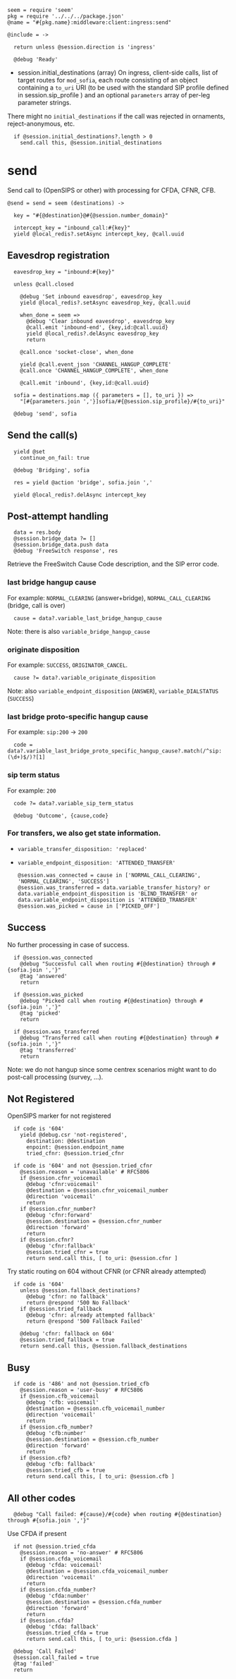     seem = require 'seem'
    pkg = require '../../../package.json'
    @name = "#{pkg.name}:middleware:client:ingress:send"

    @include = ->

      return unless @session.direction is 'ingress'

      @debug 'Ready'

* session.initial_destinations (array) On ingress, client-side calls, list of target routes for `mod_sofia`, each route consisting of an object containing a `to_uri` URI (to be used with the standard SIP profile defined in session.sip_profile ) and an optional `parameters` array of per-leg parameter strings.

There might no `initial_destinations` if the call was rejected in ornaments, reject-anonymous, etc.

      if @session.initial_destinations?.length > 0
        send.call this, @session.initial_destinations

send
====

Send call to (OpenSIPS or other) with processing for CFDA, CFNR, CFB.

    @send = send = seem (destinations) ->

      key = "#{@destination}@#{@session.number_domain}"

      intercept_key = "inbound_call:#{key}"
      yield @local_redis?.setAsync intercept_key, @call.uuid

Eavesdrop registration
----------------------

      eavesdrop_key = "inbound:#{key}"

      unless @call.closed

        @debug 'Set inbound eavesdrop', eavesdrop_key
        yield @local_redis?.setAsync eavesdrop_key, @call.uuid

        when_done = seem =>
          @debug 'Clear inbound eavesdrop', eavesdrop_key
          @call.emit 'inbound-end', {key,id:@call.uuid}
          yield @local_redis?.delAsync eavesdrop_key
          return

        @call.once 'socket-close', when_done

        yield @call.event_json 'CHANNEL_HANGUP_COMPLETE'
        @call.once 'CHANNEL_HANGUP_COMPLETE', when_done

        @call.emit 'inbound', {key,id:@call.uuid}

      sofia = destinations.map ({ parameters = [], to_uri }) =>
        "[#{parameters.join ','}]sofia/#{@session.sip_profile}/#{to_uri}"

      @debug 'send', sofia

Send the call(s)
----------------

      yield @set
        continue_on_fail: true

      @debug 'Bridging', sofia

      res = yield @action 'bridge', sofia.join ','

      yield @local_redis?.delAsync intercept_key

Post-attempt handling
---------------------

      data = res.body
      @session.bridge_data ?= []
      @session.bridge_data.push data
      @debug 'FreeSwitch response', res

Retrieve the FreeSwitch Cause Code description, and the SIP error code.

### last bridge hangup cause

For example: `NORMAL_CLEARING` (answer+bridge), `NORMAL_CALL_CLEARING` (bridge, call is over)

      cause = data?.variable_last_bridge_hangup_cause

Note: there is also `variable_bridge_hangup_cause`

### originate disposition

For example: `SUCCESS`, `ORIGINATOR_CANCEL`.

      cause ?= data?.variable_originate_disposition

Note: also `variable_endpoint_disposition` (`ANSWER`), `variable_DIALSTATUS` (`SUCCESS`)

### last bridge proto-specific hangup cause

For example: `sip:200` → `200`

      code = data?.variable_last_bridge_proto_specific_hangup_cause?.match(/^sip:(\d+)$/)?[1]

### sip term status

For example: `200`

      code ?= data?.variable_sip_term_status

      @debug 'Outcome', {cause,code}

### For transfers, we also get state information.

- `variable_transfer_disposition: 'replaced'`
- `variable_endpoint_disposition: 'ATTENDED_TRANSFER'`

      @session.was_connected = cause in ['NORMAL_CALL_CLEARING', 'NORMAL_CLEARING', 'SUCCESS']
      @session.was_transferred = data.variable_transfer_history? or data.variable_endpoint_disposition is 'BLIND_TRANSFER' or data.variable_endpoint_disposition is 'ATTENDED_TRANSFER'
      @session.was_picked = cause in ['PICKED_OFF']

Success
-------

No further processing in case of success.

      if @session.was_connected
        @debug "Successful call when routing #{@destination} through #{sofia.join ','}"
        @tag 'answered'
        return

      if @session.was_picked
        @debug "Picked call when routing #{@destination} through #{sofia.join ','}"
        @tag 'picked'
        return

      if @session.was_transferred
        @debug "Transferred call when routing #{@destination} through #{sofia.join ','}"
        @tag 'transferred'
        return

Note: we do not hangup since some centrex scenarios might want to do post-call processing (survey, ...).

Not Registered
--------------

OpenSIPS marker for not registered

      if code is '604'
        yield @debug.csr 'not-registered',
          destination: @destination
          enpoint: @session.endpoint_name
          tried_cfnr: @session.tried_cfnr

      if code is '604' and not @session.tried_cfnr
        @session.reason = 'unavailable' # RFC5806
        if @session.cfnr_voicemail
          @debug 'cfnr:voicemail'
          @destination = @session.cfnr_voicemail_number
          @direction 'voicemail'
          return
        if @session.cfnr_number?
          @debug 'cfnr:forward'
          @session.destination = @session.cfnr_number
          @direction 'forward'
          return
        if @session.cfnr?
          @debug 'cfnr:fallback'
          @session.tried_cfnr = true
          return send.call this, [ to_uri: @session.cfnr ]

Try static routing on 604 without CFNR (or CFNR already attempted)

      if code is '604'
        unless @session.fallback_destinations?
          @debug 'cfnr: no fallback'
          return @respond '500 No Fallback'
        if @session.tried_fallback
          @debug 'cfnr: already attempted fallback'
          return @respond '500 Fallback Failed'

        @debug 'cfnr: fallback on 604'
        @session.tried_fallback = true
        return send.call this, @session.fallback_destinations

Busy
----

      if code is '486' and not @session.tried_cfb
        @session.reason = 'user-busy' # RFC5806
        if @session.cfb_voicemail
          @debug 'cfb: voicemail'
          @destination = @session.cfb_voicemail_number
          @direction 'voicemail'
          return
        if @session.cfb_number?
          @debug 'cfb:number'
          @session.destination = @session.cfb_number
          @direction 'forward'
          return
        if @session.cfb?
          @debug 'cfb: fallback'
          @session.tried_cfb = true
          return send.call this, [ to_uri: @session.cfb ]

All other codes
---------------

      @debug "Call failed: #{cause}/#{code} when routing #{@destination} through #{sofia.join ','}"

Use CFDA if present

      if not @session.tried_cfda
        @session.reason = 'no-answer' # RFC5806
        if @session.cfda_voicemail
          @debug 'cfda: voicemail'
          @destination = @session.cfda_voicemail_number
          @direction 'voicemail'
          return
        if @session.cfda_number?
          @debug 'cfda:number'
          @session.destination = @session.cfda_number
          @direction 'forward'
          return
        if @session.cfda?
          @debug 'cfda: fallback'
          @session.tried_cfda = true
          return send.call this, [ to_uri: @session.cfda ]

      @debug 'Call Failed'
      @session.call_failed = true
      @tag 'failed'
      return
